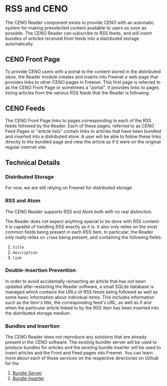 # RSS and CENO

The CENO Reader component exists to provide CENO with an automatic system for making preselected 
content available to users as soon as possible.  The CENO Reader can subscribe to RSS feeds,
and will insert bundles of articles received from feeds into a distributed storage automatically.

## CENO Front Page

To provide CENO users with a portal to the content stored in the distributed store, 
the Reader module creates and inserts into Freenet a web page that provides links to other CENO
pages in Freenet.  This first page is referred to as the CENO Front Page or sometimes a "portal".
It provides links to pages listing articles from the various RSS feeds that the Reader is following.

## CENO Feeds

The CENO Front Page links to pages corresponding to each of the RSS feeds followed by the Reader.
Each of these pages, referred to as CENO Feed Pages or "article lists" contain links to articles
that have been bundled and inserted into a distributed store.  A user will be able to follow these links
directly to the bundled page and view the article as if it were on the original regular internet
site.

## Technical Details

### Distributed Storage

For now, we are still relying on Freenet for distributed storage.

### RSS and Atom

The CENO Reader supports RSS and Atom both with no real distinction.

The Reader does not expect anything special to be done with RSS content- it is capable of
handling RSS exactly as it is.  It also only relies on the most common fields being present
in each RSS item.  In particular, the Reader only really relies on `item`s being present, and
containing the following fields:

1. `title`
2. `description`
3. `link`

### Double-Insertion Prevention

In order to avoid accidentally reinserting an article that has not been updated after restarting
the Reader software, a small SQLite database is managed which contains the URLs of RSS feeds
being followed as well as some basic information about individual items.  This includes information
such as the item's title, the corresponding feed's URL, as well as if and when the particular
article linked to by the RSS item has been inserted into the distributed storage medium.

### Bundles and Insertion

The CENO Reader does not reproduce any solutions that are already present in the CENO software.
The existing bundler server will be used to produce bundles for articles and the existing
bundle inserter will be used to insert articles and the Front and Feed pages into Freenet.
You can learn more about each of those services on the respective directories on Github for the

1. [Bundle Server](https://github.com/equalitie/ceno/tree/next/ceno-bridge)
2. [Bundle Inserter](https://github.com/equalitie/ceno/tree/next/ceno-freenet)

